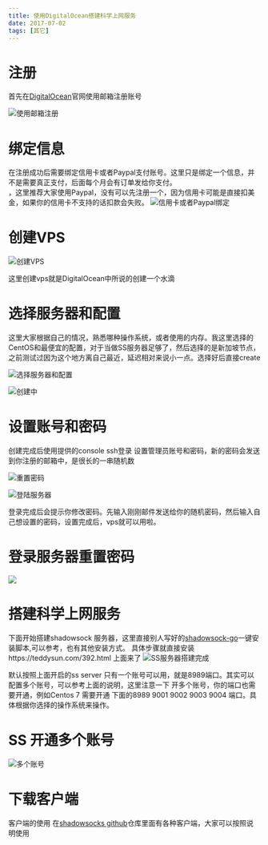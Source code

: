 ```yaml
---
title: 使用DigitalOcean搭建科学上网服务
date: 2017-07-02
tags: [其它]
---
```


# 注册
  首先在[DigitalOcean](https://www.digitalocean.com/)官网使用邮箱注册账号
  
  ![使用邮箱注册](http://upload-images.jianshu.io/upload_images/6722369-7d00549614a9ae27.png?imageMogr2/auto-orient/strip%7CimageView2/2/w/1240)
  
# 绑定信息
在注册成功后需要绑定信用卡或者Paypal支付账号。这里只是绑定一个信息，并不是需要真正支付，后面每个月会有订单发给你支付。  
，这里推荐大家使用Paypal，没有可以先注册一个，因为信用卡可能是直接扣美金，如果你的信用卡不支持的话扣款会失败。
  ![信用卡或者Paypal绑定](http://upload-images.jianshu.io/upload_images/6722369-8c4c5a9ed5260f17.png?imageMogr2/auto-orient/strip%7CimageView2/2/w/1240)
  
# 创建VPS
![创建VPS](http://upload-images.jianshu.io/upload_images/6722369-bf5571d6627ac246.png?imageMogr2/auto-orient/strip%7CimageView2/2/w/1240)

这里创建vps就是DigitalOcean中所说的创建一个水滴

# 选择服务器和配置
这里大家根据自己的情况，熟悉哪种操作系统，或者使用的内存。我这里选择的CentOS和最便宜的配置，对于当做SS服务器足够了，然后选择的是新加坡节点，之前测试过因为这个地方离自己最近，延迟相对来说小一点。选择好后直接create

![选择服务器和配置](http://upload-images.jianshu.io/upload_images/6722369-3f868e67b5235d92.png?imageMogr2/auto-orient/strip%7CimageView2/2/w/1240)

![创建中](http://upload-images.jianshu.io/upload_images/6722369-d66e79d2bcfa6df5.png?imageMogr2/auto-orient/strip%7CimageView2/2/w/1240)


# 设置账号和密码
创建完成后使用提供的console ssh登录 设置管理员账号和密码，新的密码会发送到你注册的邮箱中，是很长的一串随机数

![重置密码](http://upload-images.jianshu.io/upload_images/6722369-23d88e8ec9137017.png?imageMogr2/auto-orient/strip%7CimageView2/2/w/1240)

![登陆服务器](http://upload-images.jianshu.io/upload_images/6722369-4ed2db3e56437f3d.png?imageMogr2/auto-orient/strip%7CimageView2/2/w/1240)

登录完成后会提示你修改密码。先输入刚刚邮件发送给你的随机密码，然后输入自己想设置的密码，设置完成后，vps就可以用啦。

# 登录服务器重置密码
![](http://upload-images.jianshu.io/upload_images/6722369-3b186fe673d4d1e1.png?imageMogr2/auto-orient/strip%7CimageView2/2/w/1240)

# 搭建科学上网服务
下面开始搭建shadowsock 服务器，这里直接别人写好的[shadowsock-go](https://teddysun.com/392.html)一键安装脚本,可以参考，也有其他安装方式。
具体步骤就直接安装https://teddysun.com/392.html 上面来了
![SS服务器搭建完成](http://upload-images.jianshu.io/upload_images/6722369-d2794fae462ba111.png?imageMogr2/auto-orient/strip%7CimageView2/2/w/1240)

默认按照上面开启的ss server 只有一个账号可以用，就是8989端口。其实可以配置多个账号，可以参考上面的说明，这里注意一下
开多个账号，你的端口也需要开通，例如Centos 7 需要开通 下面的8989 9001 9002 9003 9004 端口。具体根据你选择的操作系统来操作。

# SS 开通多个账号

![多个账号](http://upload-images.jianshu.io/upload_images/6722369-b40d02ee963dd859.png?imageMogr2/auto-orient/strip%7CimageView2/2/w/1240)

# 下载客户端
客户端的使用 在[shadowsocks github](https://github.com/shadowsocks?page=1)仓库里面有各种客户端，大家可以按照说明使用